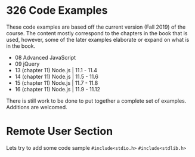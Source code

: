 # 326 Code Examples

These code examples are based off the current version (Fall 2019) of
the course. The content mostly correspond to the chapters in the book
that is used, however, some of the later examples elaborate or expand
on what is in the book.

* 08 Advanced JavaScript
* 09 jQuery
* 13 (chapter 11) Node.js | 11.1 - 11.4
* 14 (chapter 11) Node.js | 11.5 - 11.6
* 15 (chapter 11) Node.js | 11.7 - 11.8
* 16 (chapter 11) Node.js | 11.9 - 11.12

There is still work to be done to put together a complete set of
examples. Additions are welcomed.

# Remote User Section

Lets try to add some code sample
`#include<stdio.h>`
`#include<stdlib.h>`
